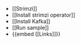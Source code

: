 - [[Strimzi]]
- [[Install strimzi operator]]
- [[Install Kafka]]
- [[Run sample]]
- {{embed [[Links]]}}